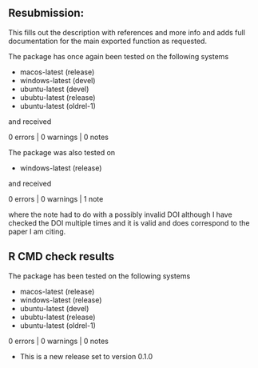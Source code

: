 ## Resubmission:

This fills out the description with references and more info and adds full documentation for the main exported function as requested.

The package has once again been tested on the following systems

* macos-latest (release)
* windows-latest (devel)
* ubuntu-latest (devel)
* ububtu-latest (release)
* ubuntu-latest (oldrel-1)

and received

0 errors | 0 warnings | 0 notes

The package was also tested on 

* windows-latest (release)

and received

0 errors | 0 warnings | 1 note

where the note had to do with a possibly invalid DOI although I have checked the DOI multiple times and it is valid and does correspond to the paper I am citing.

## R CMD check results

The package has been tested on the following systems

* macos-latest (release)
* windows-latest (release)
* ubuntu-latest (devel)
* ububtu-latest (release)
* ubuntu-latest (oldrel-1)

0 errors | 0 warnings | 0 notes

* This is a new release set to version 0.1.0
